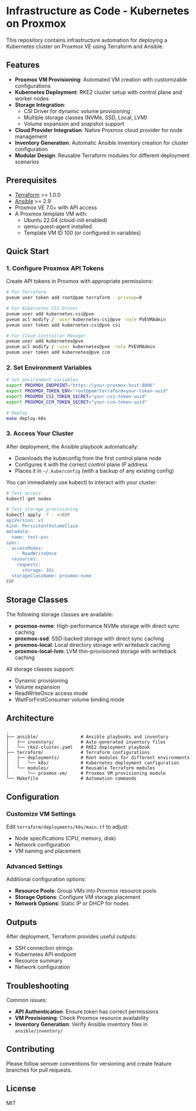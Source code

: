 # Infrastructure as Code - Kubernetes on Proxmox

This repository contains infrastructure automation for deploying a Kubernetes cluster on Proxmox VE using Terraform and Ansible.

## Features

- **Proxmox VM Provisioning**: Automated VM creation with customizable configurations
- **Kubernetes Deployment**: RKE2 cluster setup with control plane and worker nodes
- **Storage Integration**:
  - CSI Driver for dynamic volume provisioning
  - Multiple storage classes (NVMe, SSD, Local, LVM)
  - Volume expansion and snapshot support
- **Cloud Provider Integration**: Native Proxmox cloud provider for node management
- **Inventory Generation**: Automatic Ansible inventory creation for cluster configuration
- **Modular Design**: Reusable Terraform modules for different deployment scenarios

## Prerequisites

- [Terraform](https://www.terraform.io/downloads.html) >= 1.0.0
- [Ansible](https://docs.ansible.com/ansible/latest/installation_guide/intro_installation.html) >= 2.9
- Proxmox VE 7.0+ with API access
- A Proxmox template VM with:
  - Ubuntu 22.04 (cloud-init enabled)
  - qemu-guest-agent installed
  - Template VM ID 100 (or configured in variables)

## Quick Start

### 1. Configure Proxmox API Tokens

Create API tokens in Proxmox with appropriate permissions:

```bash
# For Terraform
pveum user token add root@pam terraform --privsep=0

# For Kubernetes CSI Driver
pveum user add kubernetes-csi@pve
pveum acl modify / -user kubernetes-csi@pve -role PVEVMAdmin
pveum user token add kubernetes-csi@pve csi

# For Cloud Controller Manager
pveum user add kubernetes@pve
pveum acl modify / -user kubernetes@pve -role PVEVMAdmin
pveum user token add kubernetes@pve ccm
```

### 2. Set Environment Variables

```bash
# Set environment variables
export PROXMOX_ENDPOINT="https://your-proxmox-host:8006"
export PROXMOX_TOKEN_ENV="root@pam!terraform=your-token-uuid"
export PROXMOX_CSI_TOKEN_SECRET="your-csi-token-uuid"
export PROXMOX_CCM_TOKEN_SECRET="your-ccm-token-uuid"

# Deploy
make deploy-k8s
```

### 3. Access Your Cluster

After deployment, the Ansible playbook automatically:
- Downloads the kubeconfig from the first control plane node
- Configures it with the correct control plane IP address
- Places it in `~/.kube/config` (with a backup of any existing config)

You can immediately use kubectl to interact with your cluster:

```bash
# Test access
kubectl get nodes

# Test storage provisioning
kubectl apply -f - <<EOF
apiVersion: v1
kind: PersistentVolumeClaim
metadata:
  name: test-pvc
spec:
  accessModes:
    - ReadWriteOnce
  resources:
    requests:
      storage: 1Gi
  storageClassName: proxmox-nvme
EOF
```

## Storage Classes

The following storage classes are available:

- **proxmox-nvme**: High-performance NVMe storage with direct sync caching
- **proxmox-ssd**: SSD-backed storage with direct sync caching
- **proxmox-local**: Local directory storage with writeback caching
- **proxmox-local-lvm**: LVM thin-provisioned storage with writeback caching

All storage classes support:
- Dynamic provisioning
- Volume expansion
- ReadWriteOnce access mode
- WaitForFirstConsumer volume binding mode

## Architecture

```
.
├── ansible/                # Ansible playbooks and inventory
│   ├── inventory/          # Auto-generated inventory files
│   └── rke2-cluster.yaml   # RKE2 deployment playbook
├── terraform/              # Terraform configurations
│   ├── deployments/        # Root modules for different environments
│   │   └── k8s/            # Kubernetes deployment configuration
│   └── modules/            # Reusable Terraform modules
│       └── proxmox-vm/     # Proxmox VM provisioning module
└── Makefile                # Automation commands
```

## Configuration

### Customize VM Settings

Edit `terraform/deployments/k8s/main.tf` to adjust:

- Node specifications (CPU, memory, disk)
- Network configuration
- VM naming and placement

### Advanced Settings

Additional configuration options:

- **Resource Pools**: Group VMs into Proxmox resource pools
- **Storage Options**: Configure VM storage placement
- **Network Options**: Static IP or DHCP for nodes

## Outputs

After deployment, Terraform provides useful outputs:

- SSH connection strings
- Kubernetes API endpoint
- Resource summary
- Network configuration

## Troubleshooting

Common issues:

- **API Authentication**: Ensure token has correct permissions
- **VM Provisioning**: Check Proxmox resource availability
- **Inventory Generation**: Verify Ansible inventory files in `ansible/inventory/`

## Contributing

Please follow semver conventions for versioning and create feature branches for pull requests.

## License

MIT